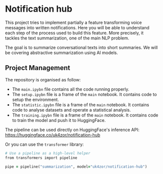 # Notification hub

This project tries to implement partially a feature transforming voice messages into written notifications. Here you will be able to understand each step of the process used to build this feature. More precisely, it tackles the text summarization, one of the main NLP problem.

The goal is to summarize conversational texts into short summaries. We will be covering abstractive summarization using AI models.

## Project Management

The repository is organised as follow:

- The `main.ipybn` file contains all the code running properly.
- The `setup.ipybn` file is a frame of the `main` notebook. It contains code to setup the environment.
- The `statistic.ipybn` file is a frame of the `main` notebook. It contains code to analyse datasets and operate a statistical analysis.
- The `training.ipybn` file is a frame of the `main` notebook. It contains code to train the model and push it to HuggingFace.

The pipeline can be used directly on HuggingFace's inference API: https://huggingface.co/uk4zor/notification-hub

Or you can use the `transformer` library:

```ruby
# Use a pipeline as a high-level helper
from transformers import pipeline

pipe = pipeline("summarization", model="uk4zor/notification-hub")
```

